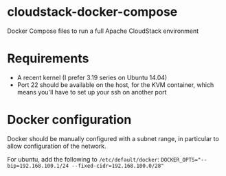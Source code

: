 # cloudstack-docker-compose
Docker Compose files to run a full Apache CloudStack environment

# Requirements
 - A recent kernel (I prefer 3.19 series on Ubuntu 14.04)
 - Port 22 should be available on the host, for the KVM container, which means you'll have to set up your ssh on another port

# Docker configuration
Docker should be manually configured with a subnet range, in particular to allow configuration of the network.

For ubuntu, add the following to `/etc/default/docker`:
`DOCKER_OPTS="--bip=192.168.100.1/24 --fixed-cidr=192.168.100.0/28"`

